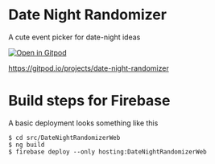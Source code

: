 # Date Night Randomizer

A cute event picker for date-night ideas

[![Open in Gitpod](https://gitpod.io/button/open-in-gitpod.svg)](https://gitpod.io/#https://github.com/brajac709/date-night-randomizer)

https://gitpod.io/projects/date-night-randomizer


# Build steps for Firebase

A basic deployment looks something like this

```
$ cd src/DateNightRandomizerWeb
$ ng build
$ firebase deploy --only hosting:DateNightRandomizerWeb
```
